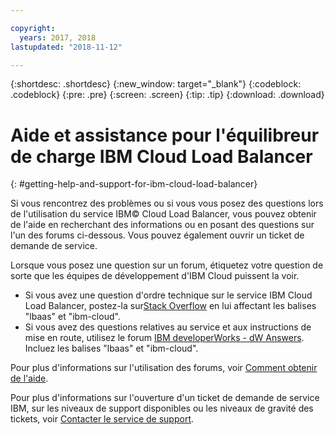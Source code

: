 ```yaml
---

copyright:
  years: 2017, 2018
lastupdated: "2018-11-12"

---
```


{:shortdesc: .shortdesc}
{:new_window: target="_blank"}
{:codeblock: .codeblock}
{:pre: .pre}
{:screen: .screen}
{:tip: .tip}
{:download: .download}

# Aide et assistance pour l'équilibreur de charge IBM Cloud Load Balancer
{: #getting-help-and-support-for-ibm-cloud-load-balancer}

Si vous rencontrez des problèmes ou si vous vous posez des questions lors de l'utilisation du service IBM© Cloud Load Balancer, vous pouvez obtenir de l'aide en recherchant des informations ou en posant des questions sur l'un des forums ci-dessous. Vous pouvez également ouvrir un ticket de demande de service.

Lorsque vous posez une question sur un forum, étiquetez votre question de sorte que les équipes de développement d'IBM Cloud puissent la voir.

* Si vous avez une question d'ordre technique sur le service IBM Cloud Load Balancer, postez-la sur[Stack Overflow](https://stackoverflow.com/search?q=lbaas+ibm-cloud) en lui affectant les balises "lbaas" et "ibm-cloud".
* Si vous avez des questions relatives au service et aux instructions de mise en route, utilisez le forum [IBM developerWorks - dW Answers](https://developer.ibm.com/answers/topics/lbaas.html?smartspace=ibm-cloud). Incluez les balises "lbaas" et "ibm-cloud".

Pour plus d'informations sur l'utilisation des forums, voir [Comment obtenir de l'aide](https://{DomainName}/docs/get-support?topic=get-support-using-avatar).

Pour plus d'informations sur l'ouverture d'un ticket de demande de service IBM, sur les niveaux de support disponibles ou les niveaux de gravité des tickets, voir [Contacter le service de support](/docs/get-support?topic=get-support-contacting-bluemix-support-dedicated-local).
